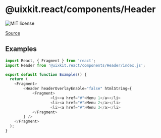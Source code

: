 # @uixkit.react/components/Header

![MIT license](https://badgen.now.sh/badge/license/MIT)

[Source](https://github.com/xizon/uix-kit-react/tree/master/src/client/components/Header)


## Examples

```js
import React, { Fragment } from 'react';
import Header from '@uixkit.react/components/Header/index.js';

export default function Examples() {
  return (
    <Fragment>
		<Header headerOverlayEnable="false" htmlString={
			<Fragment>
					<li><a href="#">Menu 1</a></li>
					<li><a href="#">Menu 2</a></li>
					<li><a href="#">Menu 3</a></li>  
			</Fragment>
		} />
    </Fragment>
  );
}

```